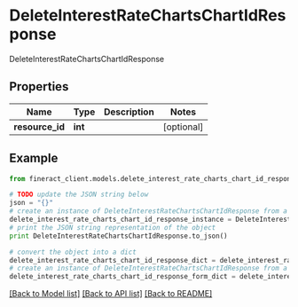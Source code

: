 # DeleteInterestRateChartsChartIdResponse

DeleteInterestRateChartsChartIdResponse

## Properties

Name | Type | Description | Notes
------------ | ------------- | ------------- | -------------
**resource_id** | **int** |  | [optional] 

## Example

```python
from fineract_client.models.delete_interest_rate_charts_chart_id_response import DeleteInterestRateChartsChartIdResponse

# TODO update the JSON string below
json = "{}"
# create an instance of DeleteInterestRateChartsChartIdResponse from a JSON string
delete_interest_rate_charts_chart_id_response_instance = DeleteInterestRateChartsChartIdResponse.from_json(json)
# print the JSON string representation of the object
print DeleteInterestRateChartsChartIdResponse.to_json()

# convert the object into a dict
delete_interest_rate_charts_chart_id_response_dict = delete_interest_rate_charts_chart_id_response_instance.to_dict()
# create an instance of DeleteInterestRateChartsChartIdResponse from a dict
delete_interest_rate_charts_chart_id_response_form_dict = delete_interest_rate_charts_chart_id_response.from_dict(delete_interest_rate_charts_chart_id_response_dict)
```
[[Back to Model list]](../README.md#documentation-for-models) [[Back to API list]](../README.md#documentation-for-api-endpoints) [[Back to README]](../README.md)


